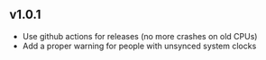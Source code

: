 ## v1.0.1

* Use github actions for releases (no more crashes on old CPUs)
* Add a proper warning for people with unsynced system clocks
